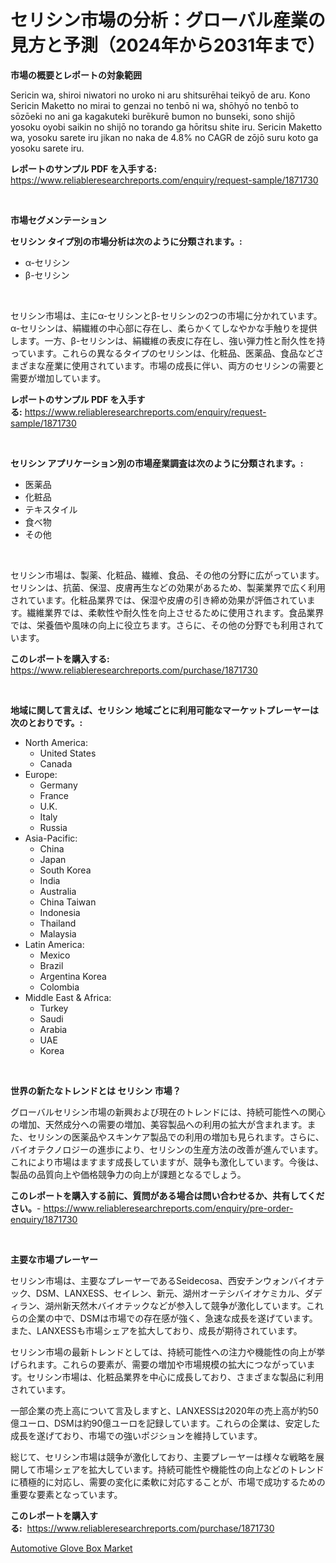 <p><h1>セリシン市場の分析：グローバル産業の見方と予測（2024年から2031年まで）</h1></p><p><strong>市場の概要とレポートの対象範囲</strong></p>
<p><p>Sericin wa, shiroi niwatori no uroko ni aru shitsurēhai teikyō de aru. Kono Sericin Maketto no mirai to genzai no tenbō ni wa, shōhyō no tenbō to sōzōeki no ani ga kagakuteki burēkurē bumon no bunseki, sono shijō yosoku oyobi saikin no shijō no torando ga hōritsu shite iru. Sericin Maketto wa, yosoku sarete iru jikan no naka de 4.8% no CAGR de zōjō suru koto ga yosoku sarete iru.</p></p>
<p><strong>レポートのサンプル PDF を入手する:</strong> <a href="https://www.reliableresearchreports.com/enquiry/request-sample/1871730">https://www.reliableresearchreports.com/enquiry/request-sample/1871730</a></p>
<p>&nbsp;</p>
<p><strong>市場セグメンテーション</strong></p>
<p><strong>セリシン タイプ別の市場分析は次のように分類されます。:</strong></p>
<p><ul><li>α-セリシン</li><li>β-セリシン</li></ul></p>
<p>&nbsp;</p>
<p><p>セリシン市場は、主にα-セリシンとβ-セリシンの2つの市場に分かれています。α-セリシンは、絹繊維の中心部に存在し、柔らかくてしなやかな手触りを提供します。一方、β-セリシンは、絹繊維の表皮に存在し、強い弾力性と耐久性を持っています。これらの異なるタイプのセリシンは、化粧品、医薬品、食品などさまざまな産業に使用されています。市場の成長に伴い、両方のセリシンの需要と需要が増加しています。</p></p>
<p><strong>レポートのサンプル PDF を入手する:</strong>&nbsp;<a href="https://www.reliableresearchreports.com/enquiry/request-sample/1871730">https://www.reliableresearchreports.com/enquiry/request-sample/1871730</a></p>
<p>&nbsp;</p>
<p><strong> セリシン アプリケーション別の市場産業調査は次のように分類されます。:</strong></p>
<p><ul><li>医薬品</li><li>化粧品</li><li>テキスタイル</li><li>食べ物</li><li>その他</li></ul></p>
<p>&nbsp;</p>
<p><p>セリシン市場は、製薬、化粧品、繊維、食品、その他の分野に広がっています。セリシンは、抗菌、保湿、皮膚再生などの効果があるため、製薬業界で広く利用されています。化粧品業界では、保湿や皮膚の引き締め効果が評価されています。繊維業界では、柔軟性や耐久性を向上させるために使用されます。食品業界では、栄養価や風味の向上に役立ちます。さらに、その他の分野でも利用されています。</p></p>
<p><strong>このレポートを購入する:</strong>&nbsp; <a href="https://www.reliableresearchreports.com/purchase/1871730">https://www.reliableresearchreports.com/purchase/1871730</a></p>
<p>&nbsp;</p>
<p><strong>地域に関して言えば、セリシン 地域ごとに利用可能なマーケットプレーヤーは次のとおりです。:</strong></p>
<p><ul>
    <li>
        North America:
        <ul>
            <li>United States</li>
            <li>Canada</li>
        </ul>
    </li>
    <li>
        Europe:
        <ul>
            <li>Germany</li>
            <li>France</li>
            <li>U.K.</li>
            <li>Italy</li>
            <li>Russia</li>
        </ul>
    </li>
    <li>
        Asia-Pacific:
        <ul>
            <li>China</li>
            <li>Japan</li>
            <li>South Korea</li>
            <li>India</li>
            <li>Australia</li>
            <li>China Taiwan</li>
            <li>Indonesia</li>
            <li>Thailand</li>
            <li>Malaysia</li>
        </ul>
    </li>
    <li>
        Latin America:
        <ul>
            <li>Mexico</li>
            <li>Brazil</li>
            <li>Argentina Korea</li>
            <li>Colombia</li>
        </ul>
    </li>
    <li>
        Middle East & Africa:
        <ul>
            <li>Turkey</li>
            <li>Saudi</li>
            <li>Arabia</li>
            <li>UAE</li>
            <li>Korea</li>
        </ul>
    </li>
    </ul></p>
<p>&nbsp;</p>
<p><strong>世界の新たなトレンドとは セリシン 市場？</strong></p>
<p><p>グローバルセリシン市場の新興および現在のトレンドには、持続可能性への関心の増加、天然成分への需要の増加、美容製品への利用の拡大が含まれます。また、セリシンの医薬品やスキンケア製品での利用の増加も見られます。さらに、バイオテクノロジーの進歩により、セリシンの生産方法の改善が進んでいます。これにより市場はますます成長していますが、競争も激化しています。今後は、製品の品質向上や価格競争力の向上が課題となるでしょう。</p></p>
<p><strong>このレポートを購入する前に、質問がある場合は問い合わせるか、共有してください。</strong>- <a href="https://www.reliableresearchreports.com/enquiry/pre-order-enquiry/1871730">https://www.reliableresearchreports.com/enquiry/pre-order-enquiry/1871730</a></p>
<p>&nbsp;</p>
<p><strong>主要な市場プレーヤー</strong></p>
<p><p>セリシン市場は、主要なプレーヤーであるSeidecosa、西安チンウォンバイオテック、DSM、LANXESS、セイレン、新元、湖州オーテシバイオケミカル、ダディラン、湖州新天然木バイオテックなどが参入して競争が激化しています。これらの企業の中で、DSMは市場での存在感が強く、急速な成長を遂げています。また、LANXESSも市場シェアを拡大しており、成長が期待されています。</p><p>セリシン市場の最新トレンドとしては、持続可能性への注力や機能性の向上が挙げられます。これらの要素が、需要の増加や市場規模の拡大につながっています。セリシン市場は、化粧品業界を中心に成長しており、さまざまな製品に利用されています。</p><p>一部企業の売上高について言及しますと、LANXESSは2020年の売上高が約50億ユーロ、DSMは約90億ユーロを記録しています。これらの企業は、安定した成長を遂げており、市場での強いポジションを維持しています。</p><p>総じて、セリシン市場は競争が激化しており、主要プレーヤーは様々な戦略を展開して市場シェアを拡大しています。持続可能性や機能性の向上などのトレンドに積極的に対応し、需要の変化に柔軟に対応することが、市場で成功するための重要な要素となっています。</p></p>
<p><strong>このレポートを購入する:</strong>&nbsp;&nbsp;<a href="https://www.reliableresearchreports.com/purchase/1871730">https://www.reliableresearchreports.com/purchase/1871730</a></p>
<p><p><a href="https://carnation-joke-41f.notion.site/Automotive-Glove-Box-Market-Research-Report-Unlocks-Analysis-on-the-Market-Financial-Status-Market--3056e19259c245c3956a28303085dc5b">Automotive Glove Box Market</a></p></p>